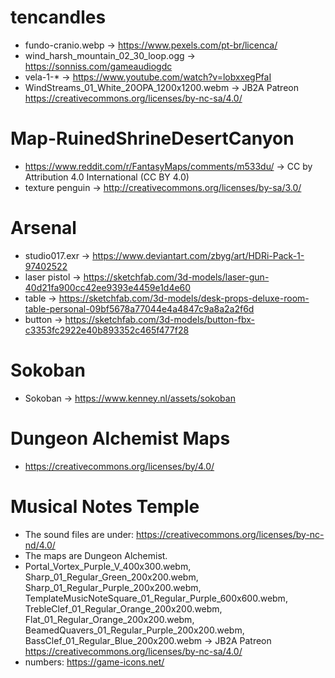 # tencandles

- fundo-cranio.webp -> https://www.pexels.com/pt-br/licenca/
- wind_harsh_mountain_02_30_loop.ogg -> https://sonniss.com/gameaudiogdc
- vela-1-* -> https://www.youtube.com/watch?v=lobxxegPfaI
- WindStreams_01_White_20OPA_1200x1200.webm -> JB2A Patreon https://creativecommons.org/licenses/by-nc-sa/4.0/


# Map-RuinedShrineDesertCanyon

- https://www.reddit.com/r/FantasyMaps/comments/m533du/ -> CC by Attribution 4.0 International (CC BY 4.0)
- texture penguin -> http://creativecommons.org/licenses/by-sa/3.0/


# Arsenal

- studio017.exr -> https://www.deviantart.com/zbyg/art/HDRi-Pack-1-97402522
- laser pistol -> https://sketchfab.com/3d-models/laser-gun-40d21fa900cc42ee9393e4459e1d4e60
- table -> https://sketchfab.com/3d-models/desk-props-deluxe-room-table-personal-09bf5678a77044e4a4847c9a8a2a2f6d
- button -> https://sketchfab.com/3d-models/button-fbx-c3353fc2922e40b893352c465f477f28

# Sokoban

- Sokoban -> https://www.kenney.nl/assets/sokoban

# Dungeon Alchemist Maps

- https://creativecommons.org/licenses/by/4.0/

# Musical Notes Temple

- The sound files are under: https://creativecommons.org/licenses/by-nc-nd/4.0/
- The maps are Dungeon Alchemist.
- Portal_Vortex_Purple_V_400x300.webm, Sharp_01_Regular_Green_200x200.webm, Sharp_01_Regular_Purple_200x200.webm, TemplateMusicNoteSquare_01_Regular_Purple_600x600.webm, TrebleClef_01_Regular_Orange_200x200.webm, Flat_01_Regular_Orange_200x200.webm, BeamedQuavers_01_Regular_Purple_200x200.webm, BassClef_01_Regular_Blue_200x200.webm -> JB2A Patreon https://creativecommons.org/licenses/by-nc-sa/4.0/
- numbers: https://game-icons.net/